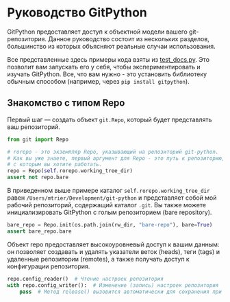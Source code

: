 # Руководство GitPython

GitPython предоставляет доступ к объектной модели вашего git-репозитория. Данное руководство состоит из нескольких разделов, большинство из которых объясняют реальные случаи использования.

Все представленные здесь примеры кода взяты из [test_docs.py](https://github.com/gitpython-developers/GitPython/blob/main/test/test_docs.py). Это позволит вам запускать его у себя, чтобы экспериментировать и изучать GitPython. Все, что вам нужно - это установить библиотеку обычным способом (например, через `pip install gitpython`).

## Знакомство с типом Repo

Первый шаг — создать объект `git.Repo`, который будет представлять ваш репозиторий.

```python
from git import Repo

# rorepo - это экземпляр Repo, указывающий на репозиторий git-python.
# Как вы уже знаете, первый аргумент для Repo - это путь к репозиторию,
# с которым вы хотите работать.
repo = Repo(self.rorepo.working_tree_dir)
assert not repo.bare
```

В приведенном выше примере каталог `self.rorepo.working_tree_dir` равен `/Users/mtrier/Development/git-python` и представляет собой мой рабочий репозиторий, содержащий каталог `.git`. Вы также можете инициализировать GitPython с голым репозиторием (bare repository).

```python
bare_repo = Repo.init(os.path.join(rw_dir, "bare-repo"), bare=True)
assert bare_repo.bare
```

Объект repo предоставляет высокоуровневый доступ к вашим данным: он позволяет создавать и удалять указатели веток (heads), теги (tags) и удаленные репозитории (remotes), а также получать доступ к конфигурации репозитория.

```python
repo.config_reader()  # Чтение настроек репозитория
with repo.config_writer():  # Изменение (запись) настроек репозитория
    pass  # Метод release() вызовится автоматически для сохранения при выходе
```
